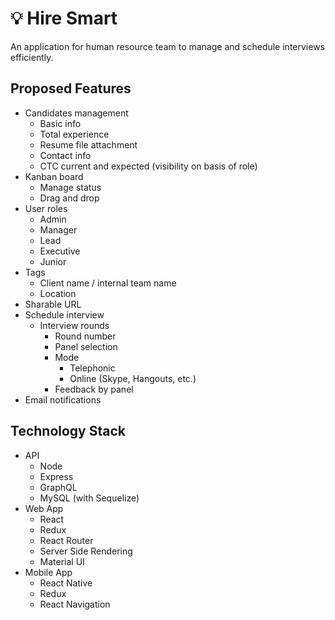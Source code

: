 # 💡 Hire Smart
An application for human resource team to manage and schedule interviews efficiently.

## Proposed Features
  - Candidates management
    - Basic info
    - Total experience
    - Resume file attachment
    - Contact info
    - CTC current and expected (visibility on basis of role)
  - Kanban board
    - Manage status
    - Drag and drop
  - User roles
    - Admin
    - Manager
    - Lead
    - Executive
    - Junior
  - Tags
    - Client name / internal team name
    - Location
  - Sharable URL
  - Schedule interview
    - Interview rounds
      - Round number
      - Panel selection
      - Mode
        - Telephonic
        - Online (Skype, Hangouts, etc.)
      - Feedback by panel
   - Email notifications

## Technology Stack
  - API
    - Node
    - Express
    - GraphQL
    - MySQL (with Sequelize)
  - Web App
    - React
    - Redux
    - React Router
    - Server Side Rendering
    - Material UI
  - Mobile App
    - React Native
    - Redux
    - React Navigation
